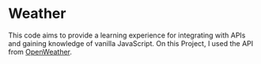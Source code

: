 # Weather

This code aims to provide a learning experience for integrating with APIs and gaining knowledge of vanilla JavaScript.
On this Project, I used the API from [OpenWeather](https://openweathermap.org/).